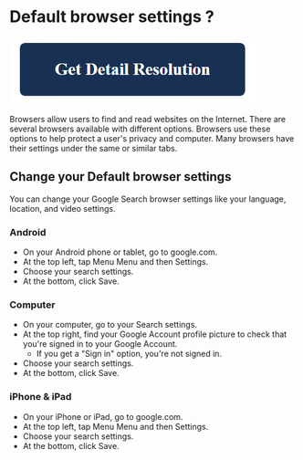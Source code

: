 # Default browser settings ?

[![Default browser settings](blue.png)](https://icncomputer.com/default-browser-settings/)

Browsers allow users to find and read websites on the Internet. There are several browsers available with different options. Browsers use these options to help protect a user's privacy and computer. Many browsers have their settings under the same or similar tabs.

## Change your Default browser settings

You can change your Google Search browser settings like your language, location, and video settings.

### Android

* On your Android phone or tablet, go to google.com.
* At the top left, tap Menu Menu and then Settings.
* Choose your search settings.
* At the bottom, click Save.

### Computer

* On your computer, go to your Search settings.
* At the top right, find your Google Account profile picture to check that you're signed in to your Google Account.
	* If you get a "Sign in" option, you're not signed in.
* Choose your search settings.
* At the bottom, click Save.

### iPhone & iPad

* On your iPhone or iPad, go to google.com.
* At the top left, tap Menu Menu and then Settings.
* Choose your search settings.
* At the bottom, click Save.
